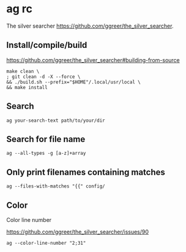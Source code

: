 # ag rc

The silver searcher <https://github.com/ggreer/the_silver_searcher>.

## Install/compile/build

https://github.com/ggreer/the_silver_searcher#building-from-source

    make clean \
    ; git clean -d -X --force \
    && ./build.sh --prefix="$HOME"/.local/usr/local \
    && make install

## Search

    ag your-search-text path/to/your/dir

## Search for file name

    ag --all-types -g [a-z]+array

## Only print filenames containing matches

    ag --files-with-matches "{{" config/

## Color

Color line number

<https://github.com/ggreer/the_silver_searcher/issues/90>

    ag --color-line-number "2;31"
